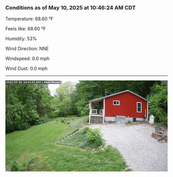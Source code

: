 ### Conditions as of May 10, 2025 at 10:46:24 AM CDT 

Temperature: 68.60 &deg;F

Feels like: 68.60 &deg;F

Humidity: 53%

Wind Direction: NNE

Windspeed: 0.0 mph

Wind Gust: 0.0 mph

---

<img src="./images/latest.jpeg"/>

